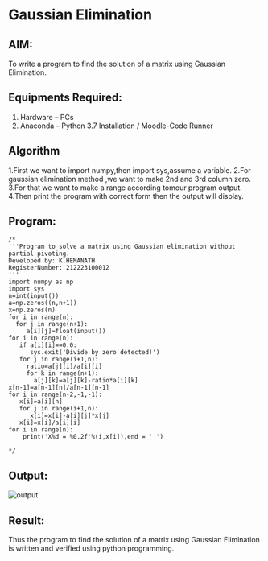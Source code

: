 # Gaussian Elimination

## AIM:
To write a program to find the solution of a matrix using Gaussian Elimination.

## Equipments Required:
1. Hardware – PCs
2. Anaconda – Python 3.7 Installation / Moodle-Code Runner

## Algorithm
1.First we want to import numpy,then import sys,assume a variable.
2.For gaussian elimination method ,we want to make 2nd and 3rd column zero.
3.For that we want to make a range according tomour program output.
4.Then print the program with correct form then the output will display. 
## Program:
```
/*
'''Program to solve a matrix using Gaussian elimination without partial pivoting.
Developed by: K.HEMANATH
RegisterNumber: 212223100012
'''
import numpy as np
import sys
n=int(input())
a=np.zeros((n,n+1))
x=np.zeros(n)
for i in range(n):
  for j in range(n+1):
     a[i][j]=float(input())
for i in range(n):
   if a[i][i]==0.0:
      sys.exit('Divide by zero detected!')
   for j in range(i+1,n):
     ratio=a[j][i]/a[i][i]
     for k in range(n+1):
       a[j][k]=a[j][k]-ratio*a[i][k]
x[n-1]=a[n-1][n]/a[n-1][n-1]
for i in range(n-2,-1,-1):
   x[i]=a[i][n]
   for j in range(i+1,n):
      x[i]=x[i]-a[i][j]*x[j]
   x[i]=x[i]/a[i][i]
for i in range(n):
    print('X%d = %0.2f'%(i,x[i]),end = ' ')

*/
```

## Output:

![output](https://github.com/Hemanath08/Gaussian/assets/151807176/715a730c-ab06-47a9-934d-bd12b15079c3)

## Result:
Thus the program to find the solution of a matrix using Gaussian Elimination is written and verified using python programming.

